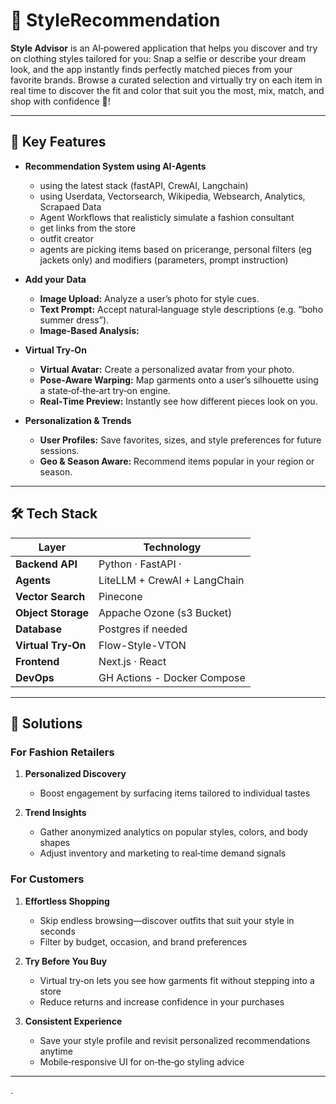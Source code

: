 # 🔮 StyleRecommendation


**Style Advisor** is an AI‑powered application that helps you discover and try on clothing styles tailored for you:  Snap a selfie or describe your dream look, and the app instantly finds perfectly matched pieces from your favorite brands. Browse a curated selection and virtually try on each item in real time to discover the fit and color that suit you the most, mix, match, and shop with confidence 👗!

---

## 🚀 Key Features
- **Recommendation System using AI-Agents**
  - using the latest stack (fastAPI, CrewAI, Langchain)
  - using Userdata, Vectorsearch, Wikipedia, Websearch, Analytics, Scrapaed Data
  - Agent Workflows that realisticly simulate a fashion consultant
  - get links from the store
  - outfit creator
  - agents are picking items based on pricerange, personal filters (eg jackets only) and modifiers (parameters, prompt instruction)
- **Add your Data**  
  - **Image Upload:** Analyze a user’s photo for style cues.  
  - **Text Prompt:** Accept natural‑language style descriptions (e.g. “boho summer dress”).
  - **Image-Based Analysis:**

- **Virtual Try‑On**  
  - **Virtual Avatar:** Create a personalized avatar from your photo.
  - **Pose‑Aware Warping:** Map garments onto a user’s silhouette using a state‑of‑the‑art try‑on engine.  
  - **Real‑Time Preview:** Instantly see how different pieces look on you.

- **Personalization & Trends**  
  - **User Profiles:** Save favorites, sizes, and style preferences for future sessions.  
  - **Geo & Season Aware:** Recommend items popular in your region or season.

---

## 🛠 Tech Stack

| Layer               | Technology                                 |
|---------------------|--------------------------------------------|
| **Backend API**     | Python · FastAPI ·                         |
| **Agents**          | LiteLLM + CrewAI + LangChain               |
| **Vector Search**   | Pinecone                                   |
| **Object Storage**  | Appache Ozone (s3 Bucket)                  |
| **Database**        | Postgres if needed                         |
| **Virtual Try‑On**  | Flow-Style-VTON                            |
| **Frontend**        | Next.js · React                            |
| **DevOps**          | GH Actions - Docker Compose                |

---

## 🎯 Solutions

### For Fashion Retailers

1. **Personalized Discovery**  
   - Boost engagement by surfacing items tailored to individual tastes   

2. **Trend Insights**  
   - Gather anonymized analytics on popular styles, colors, and body shapes  
   - Adjust inventory and marketing to real‑time demand signals  



### For Customers

1. **Effortless Shopping**  
   - Skip endless browsing—discover outfits that suit your style in seconds  
   - Filter by budget, occasion, and brand preferences  

2. **Try Before You Buy**  
   - Virtual try‑on lets you see how garments fit without stepping into a store  
   - Reduce returns and increase confidence in your purchases  

3. **Consistent Experience**  
   - Save your style profile and revisit personalized recommendations anytime  
   - Mobile‑responsive UI for on‑the‑go styling advice  

---
.
